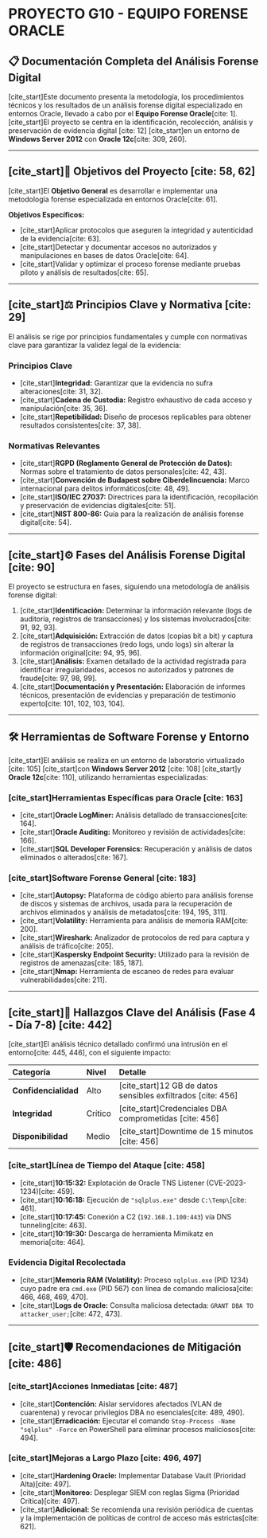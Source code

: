 # PROYECTO G10 - EQUIPO FORENSE ORACLE

## 📋 Documentación Completa del Análisis Forense Digital

[cite_start]Este documento presenta la metodología, los procedimientos técnicos y los resultados de un análisis forense digital especializado en entornos Oracle, llevado a cabo por el **Equipo Forense Oracle**[cite: 1]. [cite_start]El proyecto se centra en la identificación, recolección, análisis y preservación de evidencia digital [cite: 12] [cite_start]en un entorno de **Windows Server 2012** con **Oracle 12c**[cite: 309, 260].

---

## [cite_start]🎯 Objetivos del Proyecto [cite: 58, 62]

[cite_start]El **Objetivo General** es desarrollar e implementar una metodología forense especializada en entornos Oracle[cite: 61].

**Objetivos Específicos:**
* [cite_start]Aplicar protocolos que aseguren la integridad y autenticidad de la evidencia[cite: 63].
* [cite_start]Detectar y documentar accesos no autorizados y manipulaciones en bases de datos Oracle[cite: 64].
* [cite_start]Validar y optimizar el proceso forense mediante pruebas piloto y análisis de resultados[cite: 65].

---

## [cite_start]⚖️ Principios Clave y Normativa [cite: 29]

El análisis se rige por principios fundamentales y cumple con normativas clave para garantizar la validez legal de la evidencia:

### Principios Clave
* [cite_start]**Integridad:** Garantizar que la evidencia no sufra alteraciones[cite: 31, 32].
* [cite_start]**Cadena de Custodia:** Registro exhaustivo de cada acceso y manipulación[cite: 35, 36].
* [cite_start]**Repetibilidad:** Diseño de procesos replicables para obtener resultados consistentes[cite: 37, 38].

### Normativas Relevantes
* [cite_start]**RGPD (Reglamento General de Protección de Datos):** Normas sobre el tratamiento de datos personales[cite: 42, 43].
* [cite_start]**Convención de Budapest sobre Ciberdelincuencia:** Marco internacional para delitos informáticos[cite: 48, 49].
* [cite_start]**ISO/IEC 27037:** Directrices para la identificación, recopilación y preservación de evidencias digitales[cite: 51].
* [cite_start]**NIST 800-86:** Guía para la realización de análisis forense digital[cite: 54].

---

## [cite_start]⚙️ Fases del Análisis Forense Digital [cite: 90]

El proyecto se estructura en fases, siguiendo una metodología de análisis forense digital:

1.  [cite_start]**Identificación:** Determinar la información relevante (logs de auditoría, registros de transacciones) y los sistemas involucrados[cite: 91, 92, 93].
2.  [cite_start]**Adquisición:** Extracción de datos (copias bit a bit) y captura de registros de transacciones (redo logs, undo logs) sin alterar la información original[cite: 94, 95, 96].
3.  [cite_start]**Análisis:** Examen detallado de la actividad registrada para identificar irregularidades, accesos no autorizados y patrones de fraude[cite: 97, 98, 99].
4.  [cite_start]**Documentación y Presentación:** Elaboración de informes técnicos, presentación de evidencias y preparación de testimonio experto[cite: 101, 102, 103, 104].

---

## 🛠️ Herramientas de Software Forense y Entorno

[cite_start]El análisis se realiza en un entorno de laboratorio virtualizado [cite: 105] [cite_start]con **Windows Server 2012** [cite: 108] [cite_start]y **Oracle 12c**[cite: 110], utilizando herramientas especializadas:

### [cite_start]Herramientas Específicas para Oracle [cite: 163]
* [cite_start]**Oracle LogMiner:** Análisis detallado de transacciones[cite: 164].
* [cite_start]**Oracle Auditing:** Monitoreo y revisión de actividades[cite: 166].
* [cite_start]**SQL Developer Forensics:** Recuperación y análisis de datos eliminados o alterados[cite: 167].

### [cite_start]Software Forense General [cite: 183]
* [cite_start]**Autopsy:** Plataforma de código abierto para análisis forense de discos y sistemas de archivos, usada para la recuperación de archivos eliminados y análisis de metadatos[cite: 194, 195, 311].
* [cite_start]**Volatility:** Herramienta para análisis de memoria RAM[cite: 200].
* [cite_start]**Wireshark:** Analizador de protocolos de red para captura y análisis de tráfico[cite: 205].
* [cite_start]**Kaspersky Endpoint Security:** Utilizado para la revisión de registros de amenazas[cite: 185, 187].
* [cite_start]**Nmap:** Herramienta de escaneo de redes para evaluar vulnerabilidades[cite: 211].

---

## [cite_start]🔎 Hallazgos Clave del Análisis (Fase 4 - Día 7-8) [cite: 442]

[cite_start]El análisis técnico detallado confirmó una intrusión en el entorno[cite: 445, 446], con el siguiente impacto:

| Categoría | Nivel | Detalle |
| :--- | :--- | :--- |
| **Confidencialidad** | Alto | [cite_start]12 GB de datos sensibles exfiltrados [cite: 456] |
| **Integridad** | Crítico | [cite_start]Credenciales DBA comprometidas [cite: 456] |
| **Disponibilidad** | Medio | [cite_start]Downtime de 15 minutos [cite: 456] |

### [cite_start]Línea de Tiempo del Ataque [cite: 458]
* [cite_start]**10:15:32:** Explotación de Oracle TNS Listener (CVE-2023-1234)[cite: 459].
* [cite_start]**10:16:18:** Ejecución de `"sqlplus.exe"` desde `C:\Temp\`[cite: 461].
* [cite_start]**10:17:45:** Conexión a C2 (`192.168.1.100:443`) vía DNS tunneling[cite: 463].
* [cite_start]**10:19:30:** Descarga de herramienta Mimikatz en memoria[cite: 464].

### Evidencia Digital Recolectada
* [cite_start]**Memoria RAM (Volatility):** Proceso `sqlplus.exe` (PID 1234) cuyo padre era `cmd.exe` (PID 567) con línea de comando maliciosa[cite: 466, 468, 469, 470].
* [cite_start]**Logs de Oracle:** Consulta maliciosa detectada: `GRANT DBA TO attacker_user;`[cite: 472, 473].

---

## [cite_start]🛡️ Recomendaciones de Mitigación [cite: 486]

### [cite_start]Acciones Inmediatas [cite: 487]
* [cite_start]**Contención:** Aislar servidores afectados (VLAN de cuarentena) y revocar privilegios DBA no esenciales[cite: 489, 490].
* [cite_start]**Erradicación:** Ejecutar el comando `Stop-Process -Name "sqlplus" -Force` en PowerShell para eliminar procesos maliciosos[cite: 494].

### [cite_start]Mejoras a Largo Plazo [cite: 496, 497]
* [cite_start]**Hardening Oracle:** Implementar Database Vault (Prioridad Alta)[cite: 497].
* [cite_start]**Monitoreo:** Desplegar SIEM con reglas Sigma (Prioridad Crítica)[cite: 497].
* [cite_start]**Adicional:** Se recomienda una revisión periódica de cuentas y la implementación de políticas de control de acceso más estrictas[cite: 621].

